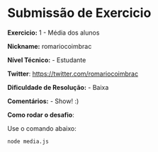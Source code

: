 # Submissão de Exercicio

**Exercicio:** 1 - Média dos alunos

**Nickname:** romariocoimbrac

**Nível Técnico:** - Estudante

**Twitter**: https://twitter.com/romariocoimbrac

**Dificuldade de Resolução:** - Baixa

**Comentários:** - Show! :)

**Como rodar o desafio**:

Use o comando abaixo:

```bash
node media.js
```
